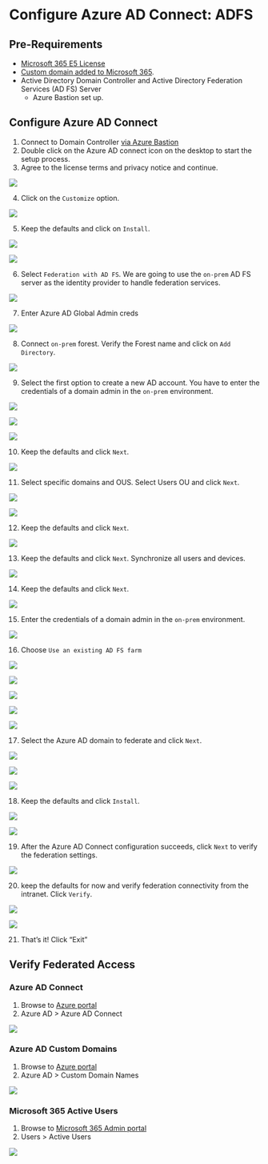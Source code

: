# Configure Azure AD Connect: ADFS

## Pre-Requirements
* [Microsoft 365 E5 License](startM365E5Trial.md)
* [Custom domain added to Microsoft 365](addDomainToM365.md).
* Active Directory Domain Controller and Active Directory Federation Services (AD FS) Server
    * Azure Bastion set up.

## Configure Azure AD Connect
1.	Connect to Domain Controller [via Azure Bastion](connectAzVmAzBastion.md)
2.	Double click on the Azure AD connect icon on the desktop to start the setup process.
3.	Agree to the license terms and privacy notice and continue.

![](../../images/deploy/helper_docs/configureAADConnectADFS/2021-05-19_01_welcome_to_aad_connect.png)

4.	Click on the `Customize` option.

![](../../images/deploy/helper_docs/configureAADConnectADFS/2021-05-19_02_aad_connect_customize.png)

5.	Keep the defaults and click on `Install`.

![](../../images/deploy/helper_docs/configureAADConnectADFS/2021-05-19_03_install_required_components.png)

![](../../images/deploy/helper_docs/configureAADConnectADFS/2021-05-19_04_install_required_components.png)

6.	Select `Federation with AD FS`. We are going to use the `on-prem` AD FS server as the identity provider to handle federation services.

![](../../images/deploy/helper_docs/configureAADConnectADFS/2021-05-19_05_user_sign_in.png)

7.	Enter Azure AD Global Admin creds
 
![](../../images/deploy/helper_docs/configureAADConnectADFS/2021-05-19_06_connect_to_aad.png)

8.	Connect `on-prem` forest. Verify the Forest name and click on `Add Directory`.

![](../../images/deploy/helper_docs/configureAADConnectADFS/2021-05-19_08_connect_directories.png)

9.	Select the first option to create a new AD account. You have to enter the credentials of a domain admin in the `on-prem` environment.
 
![](../../images/deploy/helper_docs/configureAADConnectADFS/2021-05-19_09_ad_forest_account.png)

![](../../images/deploy/helper_docs/configureAADConnectADFS/2021-05-19_10_ad_forest_account.png)

![](../../images/deploy/helper_docs/configureAADConnectADFS/2021-05-19_11_ad_connect_directories.png)

10.	Keep the defaults and click `Next`.
 
![](../../images/deploy/helper_docs/configureAADConnectADFS/2021-05-19_12_aad_sign_in_configuration.png)

11.	Select specific domains and OUS. Select Users OU and click `Next`.

![](../../images/deploy/helper_docs/configureAADConnectADFS/2021-05-19_13_domain_and_ou_filtering.png)

![](../../images/deploy/helper_docs/configureAADConnectADFS/2021-05-19_14_domain_and_ou_filtering.png)

12.	Keep the defaults and click `Next`.

![](../../images/deploy/helper_docs/configureAADConnectADFS/2021-05-19_15_identify_users.png)

13.	Keep the defaults and click `Next`. Synchronize all users and devices.

![](../../images/deploy/helper_docs/configureAADConnectADFS/2021-05-19_16_filter_users_and_devices.png)

14.	Keep the defaults and click `Next`.

![](../../images/deploy/helper_docs/configureAADConnectADFS/2021-05-19_17_optional_features.png)

15.	Enter the credentials of a domain admin in the `on-prem` environment.

![](../../images/deploy/helper_docs/configureAADConnectADFS/2021-05-19_18_domain_admin_credentials.png)

16.	Choose `Use an existing AD FS farm`

![](../../images/deploy/helper_docs/configureAADConnectADFS/2021-05-19_19_adfs_farm.png)

![](../../images/deploy/helper_docs/configureAADConnectADFS/2021-05-19_20_adfs_farm.png)

![](../../images/deploy/helper_docs/configureAADConnectADFS/2021-05-19_21_select_federation_server.png)

![](../../images/deploy/helper_docs/configureAADConnectADFS/2021-05-19_22_adfs_farm.png)

![](../../images/deploy/helper_docs/configureAADConnectADFS/2021-05-19_23_adfs_farm.png)

17.	Select the Azure AD domain to federate and click `Next`.

![](../../images/deploy/helper_docs/configureAADConnectADFS/2021-05-19_24_aad_domain.png)

![](../../images/deploy/helper_docs/configureAADConnectADFS/2021-05-19_25_aad_domain.png)

![](../../images/deploy/helper_docs/configureAADConnectADFS/2021-05-19_26_ready_to_configure.png)

18.	Keep the defaults and click `Install`.

![](../../images/deploy/helper_docs/configureAADConnectADFS/2021-05-19_27_ready_to_configure.png)

![](../../images/deploy/helper_docs/configureAADConnectADFS/2021-05-19_28_configuring.png)

19.	After the Azure AD Connect configuration succeeds, click `Next` to verify the federation settings.
 
![](../../images/deploy/helper_docs/configureAADConnectADFS/2021-05-19_29_configuration_complete.png)

20.	keep the defaults for now and verify federation connectivity from the intranet. Click `Verify`.

![](../../images/deploy/helper_docs/configureAADConnectADFS/2021-05-19_30_verify_federation_connectivity.png)

![](../../images/deploy/helper_docs/configureAADConnectADFS/2021-05-19_31_verify_federation_connectivity.png)

21.	That’s it! Click “Exit”

## Verify Federated Access

### Azure AD Connect
1.	Browse to [Azure portal](https://portal.azure.com/)
2.	Azure AD > Azure AD Connect

![](../../images/deploy/helper_docs/configureAADConnectADFS/2021-05-19_32_verify_aad_connect.png)

### Azure AD Custom Domains
1.	Browse to [Azure portal](https://portal.azure.com/)
2.	Azure AD > Custom Domain Names

![](../../images/deploy/helper_docs/configureAADConnectADFS/2021-05-19_33_verify_aad_custom_domains.png)

### Microsoft 365 Active Users
1.	Browse to [Microsoft 365 Admin portal](https://admin.microsoft.com/)
2.	Users > Active Users

![](../../images/deploy/helper_docs/configureAADConnectADFS/2021-05-19_34_verify_m365_active_users.png)
